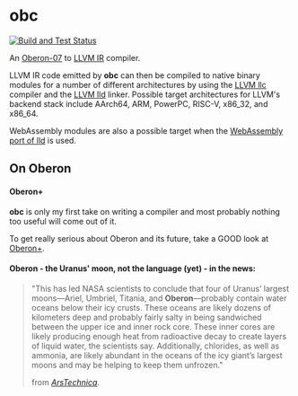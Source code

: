 # obc

[![Build and Test Status](https://github.com/raulcostajunior/obc/actions/workflows/cmake.yml/badge.svg)](https://github.com/raulcostajunior/obc/actions/workflows/cmake.yml)

An [Oberon-07](https://people.inf.ethz.ch/wirth/Oberon/Oberon07.Report.pdf)
to [LLVM IR](https://llvm.org/docs/LangRef.html) compiler.

LLVM IR code emitted by **obc** can then be compiled to native binary modules for a number of different architectures by
using the [LLVM llc](https://llvm.org/docs/CommandGuide/llc.html) compiler and the [LLVM lld](https://lld.llvm.org)
linker. Possible target architectures for LLVM's backend stack include AArch64, ARM, PowerPC, RISC-V, x86_32, and
x86_64.

WebAssembly modules are also a possible target when the [WebAssembly port of lld](https://lld.llvm.org/WebAssembly.html)
is used. 


## On Oberon

#### Oberon+

**obc** is only my first take on writing a compiler and most probably nothing too useful will come out of it. 

To get really serious about Oberon and its future, take a GOOD look at [Oberon+](https://oberon-lang.github.io/). 

#### Oberon - the Uranus' moon, not the language (yet) - in the news:

> "This has led NASA scientists to conclude that four of Uranus’ largest moons—Ariel, Umbriel, Titania, and **Oberon**—probably contain water oceans below their icy crusts. These oceans are likely dozens of kilometers deep and probably fairly salty in being sandwiched between the upper ice and inner rock core. These inner cores are likely producing enough heat from radioactive decay to create layers of liquid water, the scientists say. Additionally, chlorides, as well as ammonia, are likely abundant in the oceans of the icy giant’s largest moons and may be helping to keep them unfrozen."
>
> from <cite> [ArsTechnica](https://arstechnica.com/science/2023/05/as-many-as-four-moons-around-uranus-may-have-oceans-below-the-surface/). </cite>

